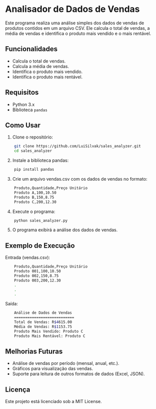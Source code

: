 # Analisador de Dados de Vendas

Este programa realiza uma análise simples dos dados de vendas de produtos contidos em um arquivo CSV. Ele calcula o total de vendas, a média de vendas e identifica o produto mais vendido e o mais rentável.

## Funcionalidades

- Calcula o total de vendas.
- Calcula a média de vendas.
- Identifica o produto mais vendido.
- Identifica o produto mais rentável.

## Requisitos

- Python 3.x
- Biblioteca `pandas`

## Como Usar

1. Clone o repositório:
   
```bash
    git clone https://github.com/LuiSilvak/sales_analyzer.git
    cd sales_analyzer
```

2. Instale a biblioteca pandas:

```bash
    pip install pandas
```

3. Crie um arquivo vendas.csv com os dados de vendas no formato:

```bash
    Produto,Quantidade,Preço Unitário
    Produto A,100,10.50
    Produto B,150,8.75
    Produto C,200,12.30
```

4. Execute o programa:

```bash
    python sales_analyzer.py
```

5. O programa exibirá a análise dos dados de vendas.

## Exemplo de Execução

Entrada (vendas.csv):

```bash
    Produto,Quantidade,Preço Unitário
    Produto 001,100,10.50
    Produto 002,150,8.75
    Produto 003,200,12.30
    .
    .
    .
```

Saída:

```bash
    Análise de Dados de Vendas
    ===========================
    Total de Vendas: R$4615.00
    Média de Vendas: R$1153.75
    Produto Mais Vendido: Produto C
    Produto Mais Rentável: Produto C
```


## Melhorias Futuras

- Análise de vendas por período (mensal, anual, etc.).
- Gráficos para visualização das vendas.
- Suporte para leitura de outros formatos de dados (Excel, JSON).


## Licença

Este projeto está licenciado sob a MIT License.